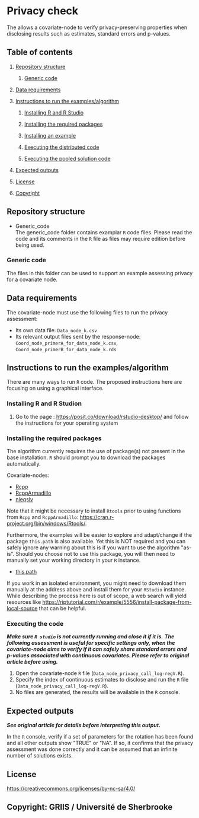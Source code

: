 # Privacy check

The allows a covariate-node to verify privacy-preserving properties when disclosing results such as estimates, standard errors and p-values.

## Table of contents

1. [Repository structure](#repository-structure)

	1. [Generic code](#generic-code)

2. [Data requirements](#Data-requirements)

3. [Instructions to run the examples/algorithm](#instructions-to-run-the-examplesalgorithm)

	1. [Installing R and R Studio](#installing-r-and-r-studio)
	
	2. [Installing the required packages](#installing-the-required-packages)
	
	3. [Installing an example](#installing-an-example)
	
	4. [Executing the distributed code](#executing-the-distributed-code)
	
	5. [Executing the pooled solution code](#executing-the-pooled-solution-code)
	
4. [Expected outputs](#expected-outputs)

5. [License](#license-httpscreativecommonsorglicensesby-nc-sa40)

6. [Copyright](#copyright-griis--université-de-sherbrooke)

## Repository structure

- Generic_code  
The generic_code folder contains examplar `R` code files. Please read the code and its comments in the `R` file as files may require edition before being used.

### Generic code

The files in this folder can be used to support an example assessing privacy for a covariate node.  

## Data requirements

The covariate-node must use the following files to run the privacy assessment:

- Its own data file: `Data_node_k.csv`
- Its relevant output files sent by the response-node: `Coord_node_primerA_for_data_node_k.csv`, `Coord_node_primerB_for_data_node_k.rds`

## Instructions to run the examples/algorithm

There are many ways to run `R` code. The proposed instructions here are focusing on using a graphical interface.

### Installing R and R Studion

1. Go to the page : https://posit.co/download/rstudio-desktop/ and follow the instructions for your operating system

### Installing the required packages

The algorithm currently requires the use of package(s) not present in the base installation. `R` should prompt you to download the packages automatically.

Covariate-nodes:
- [Rcpp](https://cran.r-project.org/web/packages/Rcpp/index.html)
- [RcppArmadillo](https://cran.r-project.org/web/packages/RcppArmadillo/index.html)
- [nleqslv](https://cran.r-project.org/web/packages/nleqslv/index.html)

Note that it might be necessary to install `Rtools` prior to using functions from `Rcpp` and `RcppArmadillo`: https://cran.r-project.org/bin/windows/Rtools/.

Furthermore, the examples will be easier to explore and adapt/change if the package `this.path` is also available. Yet this is NOT required and you can safely ignore any warning about this is if you want to use the algorithm "as-is". Should you choose not to use this package, you will then need to manually set your working directory in your `R` instance.

- [this.path](https://cran.r-project.org/package=this.path)

If you work in an isolated environment, you might need to download them manually at the address above and install them for your `RStudio` instance. While describing the process here is out of scope, a web search will yield resources like https://riptutorial.com/r/example/5556/install-package-from-local-source that can be helpful.

### Executing the code 

***Make sure `R studio` is not currently running and close it if it is.***
***The following assessment is useful for specific settings only, when the covariate-node aims to verify if it can safely share standard errors and p-values associated with continuous covariates. Please refer to original article before using.*** 

1.	Open the covariate-node `R` file (`Data_node_privacy_call_log-regV.R`).
2.  Specify the index of continuous estimates to disclose and run the `R` file (`Data_node_privacy_call_log-regV.R`).
3.	No files are generated, the results will be available in the `R` console.

## Expected outputs

***See original article for details before interpreting this output.***

In the `R` console, verify if a set of parameters for the rotation has been found and all other outputs show "TRUE" or "NA". 
If so, it confirms that the privacy assessment was done correctly and it can be assumed that an infinite number of solutions exists.

## License

https://creativecommons.org/licenses/by-nc-sa/4.0/

## Copyright: GRIIS / Université de Sherbrooke
